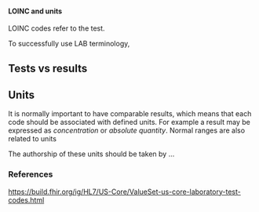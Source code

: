 
#### LOINC and units

LOINC codes refer to the test. 

To successfully use LAB terminology, 

## Tests vs results


## Units
It is normally important to have comparable results, which means that each code should be associated with defined units. For example a result may be expressed as *concentration* or *absolute quantity*.
Normal ranges are also related to units

The authorship of these units should be taken by ...


### References
https://build.fhir.org/ig/HL7/US-Core/ValueSet-us-core-laboratory-test-codes.html


